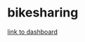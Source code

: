 # bikesharing

[link to dashboard](https://public.tableau.com/app/profile/bnskaggs/viz/NYCCitiBikeAssignment_16445455443830/Story1?publish=yes)
